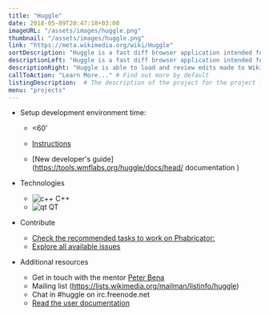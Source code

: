 ```yaml
---
title: "Huggle"
date: 2018-05-09T20:47:18+03:00
imageURL: "/assets/images/huggle.png"
thumbnail: "/assets/images/huggle.png"
link: "https://meta.wikimedia.org/wiki/Huggle"
sortDescription: "Huggle is a fast diff browser application intended for dealing with vandalism on Wikimedia projects, written in C++. It was originally developed in .NET by Gurch, who is no longer active on this project. Anyone can download Huggle, but rollback permission is required to use it in unrestricted mode on English Wikipedia."
descriptionLeft: "Huggle is a fast diff browser application intended for dealing with vandalism on Wikimedia projects, written in C++. It was originally developed in .NET by Gurch, who is no longer active on this project. Anyone can download Huggle, but rollback permission is required to use it in unrestricted mode on English Wikipedia."
descriptionRight: "Huggle is able to load and review edits made to Wikipedia in real time, helps users identify unconstructive edits, and allows them to be reverted quickly. Various mechanisms are used to draw conclusions to whether an edit is constructive or not. It uses a semi-distributed model where edits are retrieved using a "provider" (this can be anything that is capable of distributing a stream of edit information, such as the Wikipedia API or IRC recent changes feed), pre-parse and analyze these edits and share the information with other tools, such as ClueBot NG. Huggle also uses a number of self-learning mechanisms, including a global white-list (users that are considered trusted) and user-badness scores that are stored locally on the client's computer. "
callToAction: "Learn More..." # Find out more by default
listingDescription:  # The description of the project for the project listing, if no description is provided the content of the sortDescription will be used
menu: "projects"
---
```


- Setup development environment time:

  - <60'

  - [Instructions](https://github.com/huggle/huggle3-qt-lx)
  - [New developer's guide](https://tools.wmflabs.org/huggle/docs/head/ documentation )

- Technologies

  - ![c++](/assets/images/cplusplus.png) C++
  - ![qt](/assets/images/qt.png) QT

- Contribute

  - [Check the recommended tasks to work on Phabricator:](https://phabricator.wikimedia.org/tag/scoring-platform-team-backlog)
  - [Explore all available issues](https://github.com/huggle/huggle3-qt-lx/issues)

- Additional resources

  - Get in touch with the mentor [Peter Bena](https://www.mediawiki.org/wiki/User:Petrb)
  - Mailing list (https://lists.wikimedia.org/mailman/listinfo/huggle)
  - Chat in #huggle on irc.freenode.net
  - [Read the user documentation](https://www.mediawiki.org/wiki/Manual:Huggle)
